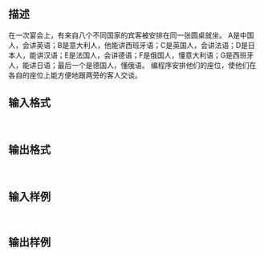 ## 描述

在一次宴会上，有来自八个不同国家的宾客被安排在同一张圆桌就坐。 A是中国人，会讲英语；B是意大利人，他能讲西班牙语；C是英国人，会讲法语；D是日本人，能讲汉语；E是法国人，会讲德语；F是俄国人，懂意大利语；G是西班牙人，能讲日语；最后一个是德国人，懂俄语。 编程序安排他们的座位，使他们在各自的座位上能方便地跟两旁的客人交谈。 

## 输入格式

 

## 输出格式

 

## 输入样例

```plaintext
 
```

## 输出样例

```plaintext
 
```



 



 

